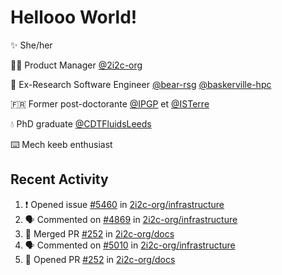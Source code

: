 # Hellooo World!

✨ She/her

👩‍💻 Product Manager [@2i2c-org](https://2i2c.org/)

🐻 Ex-Research Software Engineer [@bear-rsg](https://github.com/bear-rsg) [@baskerville-hpc](https://github.com/baskerville-hpc) 

🇫🇷 Former post-doctorante [@IPGP](https://github.com/IPGP) et [@ISTerre](https://www.isterre.fr/) 

💧 PhD graduate [@CDTFluidsLeeds](https://fluid-dynamics.leeds.ac.uk/) 

⌨️ Mech keeb enthusiast 

## Recent Activity 

<!--START_SECTION:activity-->
1. ❗ Opened issue [#5460](https://github.com/2i2c-org/infrastructure/issues/5460) in [2i2c-org/infrastructure](https://github.com/2i2c-org/infrastructure)
2. 🗣 Commented on [#4869](https://github.com/2i2c-org/infrastructure/issues/4869#issuecomment-2621733445) in [2i2c-org/infrastructure](https://github.com/2i2c-org/infrastructure)
3. 🎉 Merged PR [#252](https://github.com/2i2c-org/docs/pull/252) in [2i2c-org/docs](https://github.com/2i2c-org/docs)
4. 🗣 Commented on [#5010](https://github.com/2i2c-org/infrastructure/issues/5010#issuecomment-2621362240) in [2i2c-org/infrastructure](https://github.com/2i2c-org/infrastructure)
5. 💪 Opened PR [#252](https://github.com/2i2c-org/docs/pull/252) in [2i2c-org/docs](https://github.com/2i2c-org/docs)
<!--END_SECTION:activity-->
